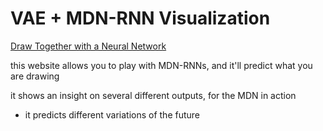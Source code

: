 # VAE + MDN-RNN Visualization

[Draw Together with a Neural Network](https://magenta.tensorflow.org/sketch-rnn-demo)

this website allows you to play with MDN-RNNs, and it'll predict what you are drawing

it shows an insight on several different outputs, for the MDN in action

- it predicts different variations of the future
